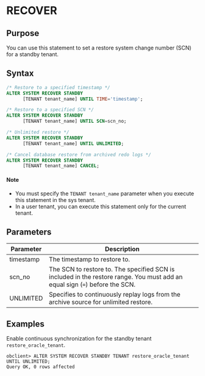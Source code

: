 # RECOVER

## Purpose

You can use this statement to set a restore system change number (SCN) for a standby tenant.

## Syntax

```sql
/* Restore to a specified timestamp */
ALTER SYSTEM RECOVER STANDBY
      [TENANT tenant_name] UNTIL TIME='timestamp';

/* Restore to a specified SCN */
ALTER SYSTEM RECOVER STANDBY
      [TENANT tenant_name] UNTIL SCN=scn_no;

/* Unlimited restore */
ALTER SYSTEM RECOVER STANDBY
      [TENANT tenant_name] UNTIL UNLIMITED;

/* Cancel database restore from archived redo logs */
ALTER SYSTEM RECOVER STANDBY
      [TENANT tenant_name] CANCEL;
```

<main id="notice" type='explain'>
 <h4>Note</h4>
  <ul><li>You must specify the <code>TENANT tenant_name</code> parameter when you execute this statement in the sys tenant. </li>
     <li>In a user tenant, you can execute this statement only for the current tenant. </li></ul>
</main>

## Parameters

| **Parameter** | **Description** |
| --- | --- |
| timestamp | The timestamp to restore to.  |
| scn_no | The SCN to restore to. The specified SCN is included in the restore range. You must add an equal sign (`=`) before the SCN.  |
| UNLIMITED | Specifies to continuously replay logs from the archive source for unlimited restore.  |

## Examples

Enable continuous synchronization for the standby tenant `restore_oracle_tenant`.

```shell
obclient> ALTER SYSTEM RECOVER STANDBY TENANT restore_oracle_tenant UNTIL UNLIMITED;
Query OK, 0 rows affected
```
